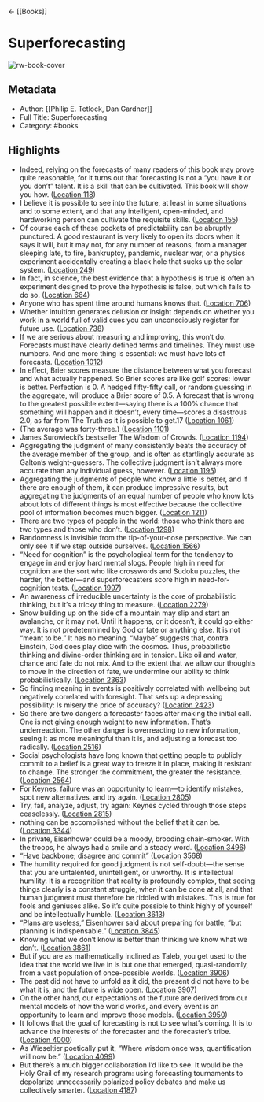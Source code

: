 ← [[Books]]


# Superforecasting
![rw-book-cover](https://images-na.ssl-images-amazon.com/images/I/51%2BcBe-c2UL._SL200_.jpg)

## Metadata
- Author: [[Philip E. Tetlock, Dan Gardner]]
- Full Title: Superforecasting
- Category: #books

## Highlights
- Indeed, relying on the forecasts of many readers of this book may prove quite reasonable, for it turns out that forecasting is not a “you have it or you don’t” talent. It is a skill that can be cultivated. This book will show you how. ([Location 118](https://readwise.io/to_kindle?action=open&asin=B00RKO6MS8&location=118))
- I believe it is possible to see into the future, at least in some situations and to some extent, and that any intelligent, open-minded, and hardworking person can cultivate the requisite skills. ([Location 155](https://readwise.io/to_kindle?action=open&asin=B00RKO6MS8&location=155))
- Of course each of these pockets of predictability can be abruptly punctured. A good restaurant is very likely to open its doors when it says it will, but it may not, for any number of reasons, from a manager sleeping late, to fire, bankruptcy, pandemic, nuclear war, or a physics experiment accidentally creating a black hole that sucks up the solar system. ([Location 249](https://readwise.io/to_kindle?action=open&asin=B00RKO6MS8&location=249))
- In fact, in science, the best evidence that a hypothesis is true is often an experiment designed to prove the hypothesis is false, but which fails to do so. ([Location 664](https://readwise.io/to_kindle?action=open&asin=B00RKO6MS8&location=664))
- Anyone who has spent time around humans knows that. ([Location 706](https://readwise.io/to_kindle?action=open&asin=B00RKO6MS8&location=706))
- Whether intuition generates delusion or insight depends on whether you work in a world full of valid cues you can unconsciously register for future use. ([Location 738](https://readwise.io/to_kindle?action=open&asin=B00RKO6MS8&location=738))
- If we are serious about measuring and improving, this won’t do. Forecasts must have clearly defined terms and timelines. They must use numbers. And one more thing is essential: we must have lots of forecasts. ([Location 1012](https://readwise.io/to_kindle?action=open&asin=B00RKO6MS8&location=1012))
- In effect, Brier scores measure the distance between what you forecast and what actually happened. So Brier scores are like golf scores: lower is better. Perfection is 0. A hedged fifty-fifty call, or random guessing in the aggregate, will produce a Brier score of 0.5. A forecast that is wrong to the greatest possible extent—saying there is a 100% chance that something will happen and it doesn’t, every time—scores a disastrous 2.0, as far from The Truth as it is possible to get.17 ([Location 1061](https://readwise.io/to_kindle?action=open&asin=B00RKO6MS8&location=1061))
- (The average was forty-three.) ([Location 1101](https://readwise.io/to_kindle?action=open&asin=B00RKO6MS8&location=1101))
- James Surowiecki’s bestseller The Wisdom of Crowds. ([Location 1194](https://readwise.io/to_kindle?action=open&asin=B00RKO6MS8&location=1194))
- Aggregating the judgment of many consistently beats the accuracy of the average member of the group, and is often as startlingly accurate as Galton’s weight-guessers. The collective judgment isn’t always more accurate than any individual guess, however. ([Location 1195](https://readwise.io/to_kindle?action=open&asin=B00RKO6MS8&location=1195))
- Aggregating the judgments of people who know a little is better, and if there are enough of them, it can produce impressive results, but aggregating the judgments of an equal number of people who know lots about lots of different things is most effective because the collective pool of information becomes much bigger. ([Location 1211](https://readwise.io/to_kindle?action=open&asin=B00RKO6MS8&location=1211))
- There are two types of people in the world: those who think there are two types and those who don’t. ([Location 1298](https://readwise.io/to_kindle?action=open&asin=B00RKO6MS8&location=1298))
- Randomness is invisible from the tip-of-your-nose perspective. We can only see it if we step outside ourselves. ([Location 1566](https://readwise.io/to_kindle?action=open&asin=B00RKO6MS8&location=1566))
- “Need for cognition” is the psychological term for the tendency to engage in and enjoy hard mental slogs. People high in need for cognition are the sort who like crosswords and Sudoku puzzles, the harder, the better—and superforecasters score high in need-for-cognition tests. ([Location 1997](https://readwise.io/to_kindle?action=open&asin=B00RKO6MS8&location=1997))
- An awareness of irreducible uncertainty is the core of probabilistic thinking, but it’s a tricky thing to measure. ([Location 2279](https://readwise.io/to_kindle?action=open&asin=B00RKO6MS8&location=2279))
- Snow building up on the side of a mountain may slip and start an avalanche, or it may not. Until it happens, or it doesn’t, it could go either way. It is not predetermined by God or fate or anything else. It is not “meant to be.” It has no meaning. “Maybe” suggests that, contra Einstein, God does play dice with the cosmos. Thus, probabilistic thinking and divine-order thinking are in tension. Like oil and water, chance and fate do not mix. And to the extent that we allow our thoughts to move in the direction of fate, we undermine our ability to think probabilistically. ([Location 2363](https://readwise.io/to_kindle?action=open&asin=B00RKO6MS8&location=2363))
- So finding meaning in events is positively correlated with wellbeing but negatively correlated with foresight. That sets up a depressing possibility: Is misery the price of accuracy? ([Location 2423](https://readwise.io/to_kindle?action=open&asin=B00RKO6MS8&location=2423))
- So there are two dangers a forecaster faces after making the initial call. One is not giving enough weight to new information. That’s underreaction. The other danger is overreacting to new information, seeing it as more meaningful than it is, and adjusting a forecast too radically. ([Location 2516](https://readwise.io/to_kindle?action=open&asin=B00RKO6MS8&location=2516))
- Social psychologists have long known that getting people to publicly commit to a belief is a great way to freeze it in place, making it resistant to change. The stronger the commitment, the greater the resistance. ([Location 2564](https://readwise.io/to_kindle?action=open&asin=B00RKO6MS8&location=2564))
- For Keynes, failure was an opportunity to learn—to identify mistakes, spot new alternatives, and try again. ([Location 2805](https://readwise.io/to_kindle?action=open&asin=B00RKO6MS8&location=2805))
- Try, fail, analyze, adjust, try again: Keynes cycled through those steps ceaselessly. ([Location 2815](https://readwise.io/to_kindle?action=open&asin=B00RKO6MS8&location=2815))
- nothing can be accomplished without the belief that it can be. ([Location 3344](https://readwise.io/to_kindle?action=open&asin=B00RKO6MS8&location=3344))
- In private, Eisenhower could be a moody, brooding chain-smoker. With the troops, he always had a smile and a steady word. ([Location 3496](https://readwise.io/to_kindle?action=open&asin=B00RKO6MS8&location=3496))
- “Have backbone; disagree and commit” ([Location 3568](https://readwise.io/to_kindle?action=open&asin=B00RKO6MS8&location=3568))
- The humility required for good judgment is not self-doubt—the sense that you are untalented, unintelligent, or unworthy. It is intellectual humility. It is a recognition that reality is profoundly complex, that seeing things clearly is a constant struggle, when it can be done at all, and that human judgment must therefore be riddled with mistakes. This is true for fools and geniuses alike. So it’s quite possible to think highly of yourself and be intellectually humble. ([Location 3613](https://readwise.io/to_kindle?action=open&asin=B00RKO6MS8&location=3613))
- “Plans are useless,” Eisenhower said about preparing for battle, “but planning is indispensable.” ([Location 3845](https://readwise.io/to_kindle?action=open&asin=B00RKO6MS8&location=3845))
- Knowing what we don’t know is better than thinking we know what we don’t. ([Location 3861](https://readwise.io/to_kindle?action=open&asin=B00RKO6MS8&location=3861))
- But if you are as mathematically inclined as Taleb, you get used to the idea that the world we live in is but one that emerged, quasi-randomly, from a vast population of once-possible worlds. ([Location 3906](https://readwise.io/to_kindle?action=open&asin=B00RKO6MS8&location=3906))
- The past did not have to unfold as it did, the present did not have to be what it is, and the future is wide open. ([Location 3907](https://readwise.io/to_kindle?action=open&asin=B00RKO6MS8&location=3907))
- On the other hand, our expectations of the future are derived from our mental models of how the world works, and every event is an opportunity to learn and improve those models. ([Location 3950](https://readwise.io/to_kindle?action=open&asin=B00RKO6MS8&location=3950))
- It follows that the goal of forecasting is not to see what’s coming. It is to advance the interests of the forecaster and the forecaster’s tribe. ([Location 4000](https://readwise.io/to_kindle?action=open&asin=B00RKO6MS8&location=4000))
- As Wieseltier poetically put it, “Where wisdom once was, quantification will now be.” ([Location 4099](https://readwise.io/to_kindle?action=open&asin=B00RKO6MS8&location=4099))
- But there’s a much bigger collaboration I’d like to see. It would be the Holy Grail of my research program: using forecasting tournaments to depolarize unnecessarily polarized policy debates and make us collectively smarter. ([Location 4187](https://readwise.io/to_kindle?action=open&asin=B00RKO6MS8&location=4187))
